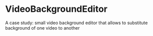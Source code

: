 # VideoBackgroundEditor
A case study: small video background editor that allows to substitute background of one video to another
